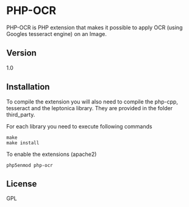 PHP-OCR
=========

PHP-OCR is PHP extension that makes it possible to apply OCR (using Googles tesseract engine) on an Image.

Version
----

1.0


Installation
--------------

To compile the extension you will also need to compile the php-cpp, tesseract and the leptonica library. They are provided in the folder third_party.



For each library you need to execute following commands

```
make
make install
```


To enable the extensions (apache2)

```
php5enmod php-ocr
```


License
----

GPL

